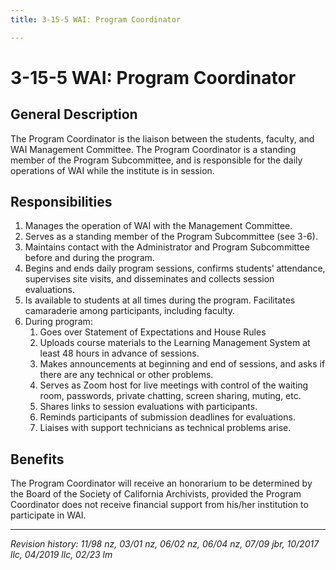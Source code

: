 ```yaml
---
title: 3-15-5 WAI: Program Coordinator

---
```


# 3-15-5 WAI: Program Coordinator

## General Description

The Program Coordinator is the liaison between the students, faculty, and WAI Management Committee. The Program Coordinator is a standing member of the Program Subcommittee, and is responsible for the daily operations of WAI while the institute is in session.

## Responsibilities

1. Manages the operation of WAI with the Management Committee.
2. Serves as a standing member of the Program Subcommittee (see 3-6).
3. Maintains contact with the Administrator and Program Subcommittee before and during the program.
4. Begins and ends daily program sessions, confirms students’ attendance, supervises site visits, and disseminates and collects session evaluations.
5. Is available to students at all times during the program. Facilitates camaraderie among participants, including faculty.
6. During program:
    1. Goes over Statement of Expectations and House Rules
    2. Uploads course materials to the Learning Management System at least 48 hours in advance of sessions.
    3. Makes announcements at beginning and end of sessions, and asks if there are any technical or other problems.
    4. Serves as Zoom host for live meetings with control of the waiting room, passwords, private chatting, screen sharing, muting, etc.
    5. Shares links to session evaluations with participants.
    6. Reminds participants of submission deadlines for evaluations.
    7. Liaises with support technicians as technical problems arise.

## Benefits

The Program Coordinator will receive an honorarium to be determined by the Board of the Society of California Archivists, provided the Program Coordinator does not receive financial support from his/her institution to participate in WAI.

***

_Revision history: 11/98 nz, 03/01 nz, 06/02 nz, 06/04 nz, 07/09 jbr, 10/2017 llc, 04/2019 llc, 02/23 lm_
